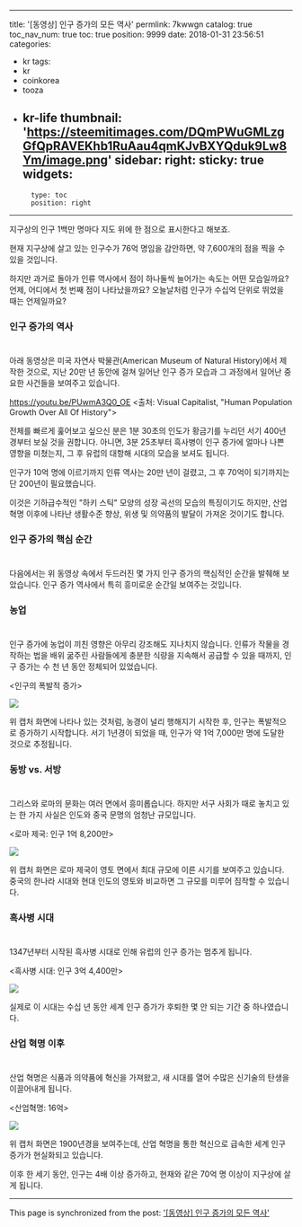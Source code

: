 
---
title: '[동영상] 인구 증가의 모든 역사'
permlink: 7kwwgn
catalog: true
toc_nav_num: true
toc: true
position: 9999
date: 2018-01-31 23:56:51
categories:
- kr
tags:
- kr
- coinkorea
- tooza
- kr-life
thumbnail: 'https://steemitimages.com/DQmPWuGMLzgGfQpRAVEKhb1RuAau4qmKJvBXYQduk9Lw8Ym/image.png'
sidebar:
    right:
        sticky: true
widgets:
    -
        type: toc
        position: right
---


지구상의 인구 1백만 명마다 지도 위에 한 점으로 표시한다고 해보죠.
  
현재 지구상에 살고 있는 인구수가 76억 명임을 감안하면, 약 7,600개의 점을 찍을 수 있을 것입니다. 
  
하지만 과거로 돌아가 인류 역사에서 점이 하나둘씩 늘어가는 속도는 어떤 모습일까요? 언제, 어디에서 첫 번째 점이 나타났을까요? 오늘날처럼 인구가 수십억 단위로 뛰었을 때는 언제일까요? 
  
### 인구 증가의 역사
#  
아래 동영상은 미국 자연사 박물관(American Museum of Natural History)에서 제작한 것으로, 지난 20만 년 동안에 걸쳐 일어난 인구 증가 모습과 그 과정에서 일어난 중요한 사건들을 보여주고 있습니다.

https://youtu.be/PUwmA3Q0_OE
<출처: Visual Capitalist, "Human Population Growth Over All Of History">

전체를 빠르게 훑어보고 싶으신 분은 1분 30초의 인도가 황금기를 누리던 서기 400년경부터 보실 것을 권합니다. 아니면, 3분 25초부터 흑사병이 인구 증가에 얼마나 나쁜 영향을 미쳤는지, 그 후 유럽의 대항해 시대의 모습을 보셔도 됩니다. 
  
인구가 10억 명에 이르기까지 인류 역사는 20만 년이 걸렸고, 그 후 70억이 되기까지는 단 200년이 필요했습니다.
  
이것은 기하급수적인 "하키 스틱" 모양의 성장 곡선의 모습의 특징이기도 하지만, 산업 혁명 이후에 나타난 생활수준 향상, 위생 및 의약품의 발달이 가져온 것이기도 합니다.
  
### 인구 증가의 핵심 순간 
#  
다음에서는 위 동영상 속에서 두드러진 몇 가지 인구 증가의 핵심적인 순간을 발췌해 보았습니다. 인구 증가 역사에서 특히 흥미로운 순간일 보여주는 것입니다.
  
### 농업
#
인구 증가에 농업이 끼친 영향은 아무리 강조해도 지나치지 않습니다. 인류가 작물을 경작하는 법을 배위 굶주린 사람들에게 충분한 식량을 지속해서 공급할 수 있을 때까지, 인구 증가는 수 천 년 동안 정체되어 있었습니다. 
  
<인구의 폭발적 증가>

![](https://steemitimages.com/DQmPWuGMLzgGfQpRAVEKhb1RuAau4qmKJvBXYQduk9Lw8Ym/image.png)

위 캡처 화면에 나타나 있는 것처럼, 농경이 널리 행해지기 시작한 후, 인구는 폭발적으로 증가하기 시작합니다. 서기 1년경이 되었을 때, 인구가 약 1억 7,000만 명에 도달한 것으로 추정됩니다.
  
### 동방 vs. 서방
#  
그리스와 로마의 문화는 여러 면에서 흥미롭습니다. 하지만 서구 사회가 때로 놓치고 있는 한 가지 사실은 인도와 중국 문명의 엄청난 규모입니다. 
  
<로마 제국: 인구 1억 8,200만>

![](https://steemitimages.com/DQmfXioeLZtHk1GDThbvjUCN97wiizBhtVG6FNQuWfVTGpa/image.png)

위 캡처 화면은 로마 제국이 영토 면에서 최대 규모에 이른 시기를 보여주고 있습니다. 중국의 한나라 시대와 현대 인도의 영토와 비교하면 그 규모를 미루어 짐작할 수 있습니다.
  
### 흑사병 시대
#
1347년부터 시작된 흑사병 시대로 인해 유럽의 인구 증가는 멈추게 됩니다.
  
<흑사병 시대: 인구 3억 4,400만>

![](https://steemitimages.com/DQmeKVdU5P9TB2k1iDZE8NviHgZUnnpyPgZip6bUwxesGes/image.png)

실제로 이 시대는 수십 년 동안 세계 인구 증가가 후퇴한 몇 안 되는 기간 중 하나였습니다.
  
### 산업 혁명 이후
#  
산업 혁명은 식품과 의약품에 혁신을 가져왔고, 새 시대를 열어 수많은 신기술의 탄생을 이끌어내게 됩니다.
  
<산업혁명: 16억> 

![](https://steemitimages.com/DQmPoe1raLMT4dk6UR1UxuwD74S5KFp2mZvmV46A7hwpa73/image.png)

위 캡처 화면은 1900년경을 보여주는데, 산업 혁명을 통한 혁신으로 급속한 세계 인구 증가가 현실화되고 있습니다. 
  
이후 한 세기 동안, 인구는 4배 이상 증가하고, 현재와 같은 70억 명 이상이 지구상에 살게 됩니다.

- - -

This page is synchronized from the post: ['[동영상] 인구 증가의 모든 역사'](https://steemit.com/@pius.pius/7kwwgn)
